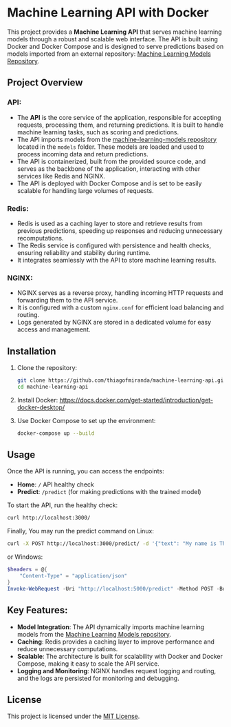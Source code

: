 # Machine Learning API with Docker

This project provides a **Machine Learning API** that serves machine learning models through a robust and scalable web interface. The API is built using Docker and Docker Compose and is designed to serve predictions based on models imported from an external repository: [Machine Learning Models Repository](https://github.com/thiagofmiranda/machine-learning-models).

## Project Overview

### **API**:
   - The **API** is the core service of the application, responsible for accepting requests, processing them, and returning predictions. It is built to handle machine learning tasks, such as scoring and predictions.
   - The API imports models from the [machine-learning-models repository](https://github.com/thiagofmiranda/machine-learning-models) located in the `models` folder. These models are loaded and used to process incoming data and return predictions.
   - The API is containerized, built from the provided source code, and serves as the backbone of the application, interacting with other services like Redis and NGINX.
   - The API is deployed with Docker Compose and is set to be easily scalable for handling large volumes of requests.

### **Redis**:
   - Redis is used as a caching layer to store and retrieve results from previous predictions, speeding up responses and reducing unnecessary recomputations.
   - The Redis service is configured with persistence and health checks, ensuring reliability and stability during runtime.
   - It integrates seamlessly with the API to store machine learning results.

### **NGINX**:
   - NGINX serves as a reverse proxy, handling incoming HTTP requests and forwarding them to the API service.
   - It is configured with a custom `nginx.conf` for efficient load balancing and routing.
   - Logs generated by NGINX are stored in a dedicated volume for easy access and management.


## Installation

1. Clone the repository:
   ```bash
   git clone https://github.com/thiagofmiranda/machine-learning-api.git
   cd machine-learning-api
   ```

2. Install Docker:
    https://docs.docker.com/get-started/introduction/get-docker-desktop/

3. Use Docker Compose to set up the environment:
   ```bash
   docker-compose up --build
   ```

## Usage

Once the API is running, you can access the endpoints:
- **Home**: `/` API healthy check
- **Predict**: `/predict` (for making predictions with the trained model)

To start the API, run the healthy check:
```bash
curl http://localhost:3000/
```

Finally, You may run the predict command on Linux:
```bash
curl -X POST http://localhost:3000/predict/ -d '{"text": "My name is Thiago"}' 
```
or Windows:
```powershell
$headers = @{
    "Content-Type" = "application/json"
}
Invoke-WebRequest -Uri "http://localhost:5000/predict" -Method POST -Body '{"text": "My name is Thiago"}' -Headers $headers
```

## Key Features:

- **Model Integration**: The API dynamically imports machine learning models from the [Machine Learning Models repository](https://github.com/thiagofmiranda/machine-learning-models).
- **Caching**: Redis provides a caching layer to improve performance and reduce unnecessary computations.
- **Scalable**: The architecture is built for scalability with Docker and Docker Compose, making it easy to scale the API service.
- **Logging and Monitoring**: NGINX handles request logging and routing, and the logs are persisted for monitoring and debugging.

## License

This project is licensed under the [MIT License](LICENSE).
```
